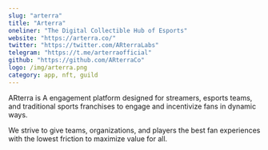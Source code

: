 ```yaml
---
slug: "arterra"
title: "Arterra"
oneliner: "The Digital Collectible Hub of Esports"
website: "https://arterra.co/"
twitter: "https://twitter.com/ARterraLabs"
telegram: "https://t.me/arterraofficial"
github: "https://github.com/ARterraCo"
logo: /img/arterra.png
category: app, nft, guild
---
```


ARterra is A engagement platform designed for streamers, esports teams, and traditional sports franchises to engage and incentivize fans in dynamic ways.

We strive to give teams, organizations, and players the best fan experiences with the lowest friction to maximize value for all.
